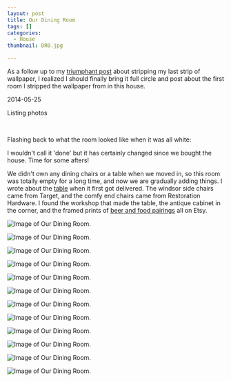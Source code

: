 ```yaml
---
layout: post
title: Our Dining Room
tags: []
categories:
  - House
thumbnail: DR0.jpg

---
```


As a follow up to my [triumphant post](http://www.hannahkilcoyne.com/2016/11/the-ghosts-room.html) about stripping my last strip of wallpaper, I realized I should finally bring it full circle and post about the first room I stripped the wallpaper from in this house.  
  

2014-05-25

Listing photos

[  
](https://1.bp.blogspot.com/-iG0uXeT8mvk/WDUYts25uKI/AAAAAAAAJUc/JE_N15ckRvczRVjo0Su64ZtStv9d5d7FgCEw/s1600/Dining1.jpg)

  

Flashing back to what the room looked like when it was all white:

  

  

  

I wouldn't call it 'done' but it has certainly changed since we bought the house. Time for some afters!

  

  

  

We didn't own any dining chairs or a table when we moved in, so this room was totally empty for a long time, and now we are gradually adding things. I wrote about the [table](http://www.hannahkilcoyne.com/2015/03/our-new-table.html) when it first got delivered. The windsor side chairs came from Target, and the comfy end chairs came from Restoration Hardware. I found the workshop that made the table, the antique cabinet in the corner, and the framed prints of [beer and food pairings](https://www.etsy.com/shop/redcruiser) all on Etsy.


![Image of Our Dining Room.](/upload/DR3.jpg)

![Image of Our Dining Room.](/upload/Dining2.jpg)

![Image of Our Dining Room.](/upload/Dining1.jpg)

![Image of Our Dining Room.](/upload/DR2.jpg)

![Image of Our Dining Room.](/upload/DR1.jpg)

![Image of Our Dining Room.](/upload/DR4.jpg)

![Image of Our Dining Room.](/upload/DR5.jpg)

![Image of Our Dining Room.](/upload/DR9.jpg)

![Image of Our Dining Room.](/upload/DR11.jpg)

![Image of Our Dining Room.](/upload/DR7.jpg)

![Image of Our Dining Room.](/upload/DR8.jpg)

![Image of Our Dining Room.](/upload/DR6.jpg)